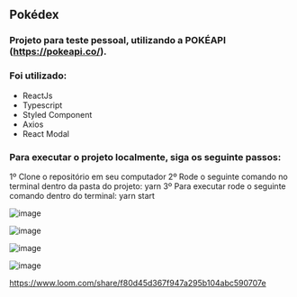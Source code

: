 ## Pokédex

### Projeto para teste pessoal, utilizando a POKÉAPI (https://pokeapi.co/).

### Foi utilizado:
- ReactJs
- Typescript
- Styled Component
- Axios
- React Modal


### Para executar o projeto localmente, siga os seguinte passos:

1º Clone o repositório em seu computador
2º Rode o seguinte comando no terminal dentro da pasta do projeto: yarn
3º Para executar rode o seguinte comando dentro do terminal: yarn start


![image](https://user-images.githubusercontent.com/44417633/218272532-e3baf955-f3e8-4e54-8536-3766c1c75e6e.png)

![image](https://user-images.githubusercontent.com/44417633/218272549-89e0896b-34f4-405a-a0b2-be47d495e50a.png)

![image](https://user-images.githubusercontent.com/44417633/218272555-eea67e8b-8757-4fc8-9067-6c4a716cff8d.png)

![image](https://user-images.githubusercontent.com/44417633/218272582-6a5359a5-f672-4166-a4ae-6188ecb85b3b.png)

https://www.loom.com/share/f80d45d367f947a295b104abc590707e
